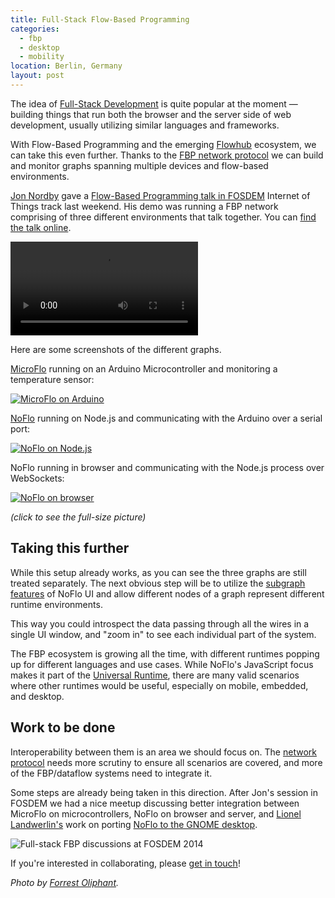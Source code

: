 ```yaml
---
title: Full-Stack Flow-Based Programming
categories:
  - fbp
  - desktop
  - mobility
location: Berlin, Germany
layout: post
---
```

The idea of [Full-Stack Development](http://coding.smashingmagazine.com/2013/11/21/introduction-to-full-stack-javascript/) is quite popular at the moment &mdash; building things that run both the browser and the server side of web development, usually utilizing similar languages and frameworks.

With Flow-Based Programming and the emerging [Flowhub](http://flowhub.io/) ecosystem, we can take this even further. Thanks to the [FBP network protocol](http://noflojs.org/documentation/protocol/) we can build and monitor graphs spanning multiple devices and flow-based environments.

[Jon Nordby](http://jonnor.com/) gave a [Flow-Based Programming talk in FOSDEM](https://fosdem.org/2014/schedule/event/deviot02/) Internet of Things track last weekend. His demo was running a FBP network comprising of three different environments that talk together. You can [find the talk online](http://mirrors.dotsrc.org/fosdem/2014/AW1121/Sunday/Flowbased_programming_for_heterogeneous_systems.webm).

<video controls src="http://mirrors.dotsrc.org/fosdem/2014/AW1121/Sunday/Flowbased_programming_for_heterogeneous_systems.webm"></video>

Here are some screenshots of the different graphs.

[MicroFlo](http://microflo.org/) running on an Arduino Microcontroller and monitoring a temperature sensor:

[![MicroFlo on Arduino](https://s3.eu-central-1.amazonaws.com/bergie-iki-fi/fullstack-microcontroller-small.png)](https://s3.eu-central-1.amazonaws.com/bergie-iki-fi/fullstack-microcontroller.png)

[NoFlo](http://noflojs.org/) running on Node.js and communicating with the Arduino over a serial port:

[![NoFlo on Node.js](https://s3.eu-central-1.amazonaws.com/bergie-iki-fi/fullstack-server-embedded-small.png)](https://s3.eu-central-1.amazonaws.com/bergie-iki-fi/fullstack-server-embedded.png)

NoFlo running in browser and communicating with the Node.js process over WebSockets:

[![NoFlo on browser](https://s3.eu-central-1.amazonaws.com/bergie-iki-fi/fullstack-browser-small.png)](https://s3.eu-central-1.amazonaws.com/bergie-iki-fi/fullstack-browser.png)

*(click to see the full-size picture)*

## Taking this further

While this setup already works, as you can see the three graphs are still treated separately. The next obvious step will be to utilize the [subgraph features](http://noflojs.org/) of NoFlo UI and allow different nodes of a graph represent different runtime environments.

This way you could introspect the data passing through all the wires in a single UI window, and "zoom in" to see each individual part of the system.

The FBP ecosystem is growing all the time, with different runtimes popping up for different languages and use cases. While NoFlo's JavaScript focus makes it part of the [Universal Runtime](http://bergie.iki.fi/blog/the_universal_runtime/), there are many valid scenarios where other runtimes would be useful, especially on mobile, embedded, and desktop.

## Work to be done

Interoperability between them is an area we should focus on. The [network protocol](http://noflojs.org/documentation/protocol/) needs more scrutiny to ensure all scenarios are covered, and more of the FBP/dataflow systems need to integrate it.

Some steps are already being taken in this direction. After Jon's session in FOSDEM we had a nice meetup discussing better integration between MicroFlo on microcontrollers, NoFlo on browser and server, and [Lionel Landwerlin's](https://github.com/djdeath) work on porting [NoFlo to the GNOME desktop](http://bergie.iki.fi/blog/noflo-and-gnome/).

![Full-stack FBP discussions at FOSDEM 2014](https://s3.eu-central-1.amazonaws.com/bergie-iki-fi/fullstack-meetup.jpg)

If you're interested in collaborating, please [get in touch](http://noflojs.org/support/)!

*Photo by [Forrest Oliphant](http://www.flickr.com/photos/forresto/12268512046/).*
